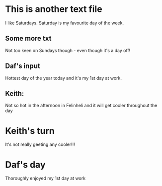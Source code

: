 # This is another text file

I like Saturdays. Saturday is my favourite day of the week.

## Some more txt

Not too keen on Sundays though - even though it's a day off!

## Daf's input
Hottest day of the year today and it's my 1st day at work.

## Keith:
Not so hot in the afternoon in Felinheli and it will get cooler 
throughout the day


# Keith's turn
It's not really geeting any cooler!!!

# Daf's day
Thoroughly enjoyed my 1st day at work

